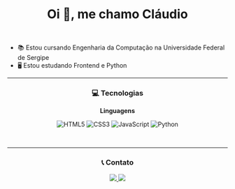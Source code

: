 <div>
  <h1 align="center">Oi 👋, me chamo Cláudio</h3>
  
  <br>
  
  <div>
    
  <ul>
    <li>📚 Estou cursando Engenharia da Computação na Universidade Federal de Sergipe</li>
    <li>🖥️ Estou estudando Frontend e Python</li>
  </ul>
  </div>
</div>

<hr>

<div align="center">
  <h3>💻 Tecnologias</h3>
  
  <b>Linguagens</b>
  
  ![HTML5](https://img.shields.io/badge/html5-%23E34F26.svg?style=for-the-badge&logo=html5&logoColor=white) 
  ![CSS3](https://img.shields.io/badge/css3-%231572B6.svg?style=for-the-badge&logo=css3&logoColor=white) 
  ![JavaScript](https://img.shields.io/badge/javascript-%23323330.svg?style=for-the-badge&logo=javascript&logoColor=%23F7DF1E)
  ![Python](https://img.shields.io/badge/python-gold?style=for-the-badge&logo=python)
</div>

<br>

<hr>

<div align="center">
  <h3>📞 Contato</h3>
  
  <a href="https://www.linkedin.com/in/claudiostn/" target="_blank">
    <img src="https://img.shields.io/badge/-LinkedIn-%230077B5?style=for-the-badge&logo=linkedin&logoColor=white" target="_blank">
  </a>
  
  <a href="mailto:claudiostn26@gmail.com">
    <img src="https://img.shields.io/badge/Gmail-D14836?style=for-the-badge&logo=gmail&logoColor=white" target="_blank">
  </a>
</div>


